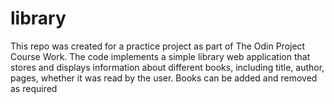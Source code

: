 # library

This repo was created for a practice project as part of The Odin Project Course Work.
The code implements a simple library web application that stores and displays information about different books, including title, author, pages, whether it was read by the user. Books can be added and removed as required
